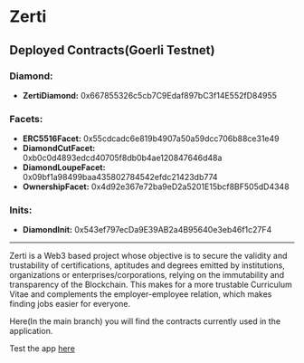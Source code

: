 # Zerti
## Deployed Contracts(Goerli Testnet)

### Diamond:
* __ZertiDiamond:__ 0x667855326c5cb7C9Edaf897bC3f14E552fD84955

### Facets:
* __ERC5516Facet:__ 0x55cdcadc6e819b4907a50a59dcc706b88ce31e49  
* __DiamondCutFacet:__ 0xb0c0d4893edcd40705f8db0b4ae120847646d48a  
* __DiamondLoupeFacet:__ 0x09bf1a98499baa435802784542efdc21423db774  
* __OwnershipFacet:__ 0x4d92e367e72ba9eD2a5201E15bcf8BF505dD4348

### Inits:
* __DiamondInit:__ 0x543ef797ecDa9E39AB2a4B95640e3eb46f1c27F4

---

Zerti is a Web3 based project whose objective is to secure the validity and trustability of certifications, aptitudes and degrees emitted by institutions, organizations or enterprises/corporations, relying on the immutability and transparency of the Blockchain. This makes for a more trustable Curriculum Vitae and complements the employer-employee relation, which makes finding jobs easier for everyone.

Here(In the main branch) you will find the contracts currently used in the application.  

Test the app [here](https://dev.zerti.com.ar/)